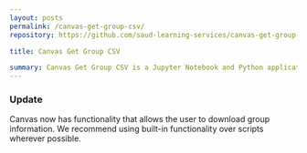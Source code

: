 ```yaml
---
layout: posts
permalink: /canvas-get-group-csv/
repository: https://github.com/saud-learning-services/canvas-get-group-csv

title: Canvas Get Group CSV

summary: Canvas Get Group CSV is a Jupyter Notebook and Python application that is used to extract a csv file of group names and associated student user IDs in any Canvas course. ⚠️ Functionality now available in Canvas! Please use Canvas when possible instead of scripts.
---
```


### Update

Canvas now has functionality that allows the user to download group information. We recommend using built-in functionality over scripts wherever possible.
